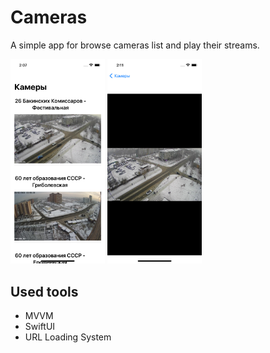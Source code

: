 # Cameras

A simple app for browse cameras list and play their streams.

<p>
  <img src="https://github.com/MareEcyn/cameras/blob/master/Screens/CamerasScreen.png" width="30%">
  <img src="https://github.com/MareEcyn/cameras/blob/master/Screens/CameraScreen.png" width="30%">
</p>

## Used tools
- MVVM
- SwiftUI
- URL Loading System